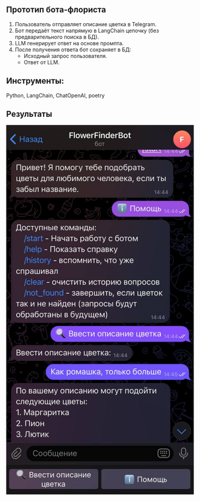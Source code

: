 ## Прототип бота-флориста

1. Пользователь отправляет описание цветка в Telegram.
2. Бот передаёт текст напрямую в LangChain цепочку (без предварительного поиска в БД).
3. LLM генерирует ответ на основе промпта.
4. После получения ответа бот сохраняет в БД:
   - Исходный запрос пользователя.
   - Ответ от LLM.

## Инструменты:

Python, LangChain, ChatOpenAI, poetry

## Результаты
![5334776280362644223.jpg](picture%2F5334776280362644223.jpg)